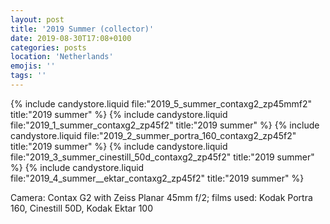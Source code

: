 ```yaml
---
layout: post
title: '2019 Summer (collector)'
date: 2019-08-30T17:08+0100
categories: posts
location: 'Netherlands'
emojis: ''
tags: ''
---
```


{% include candystore.liquid file:"2019_5_summer_contaxg2_zp45mmf2" title:"2019 summer" %}
{% include candystore.liquid file:"2019_1_summer_contaxg2_zp45f2" title:"2019 summer" %}
{% include candystore.liquid file:"2019_2_summer_portra_160_contaxg2_zp45f2" title:"2019 summer" %}
{% include candystore.liquid file:"2019_3_summer_cinestill_50d_contaxg2_zp45f2" title:"2019 summer" %}
{% include candystore.liquid file:"2019_4_summer__ektar_contaxg2_zp45f2" title:"2019 summer" %}

Camera: Contax G2 with Zeiss Planar 45mm f/2; films used: Kodak Portra 160, Cinestill 50D, Kodak Ektar 100
